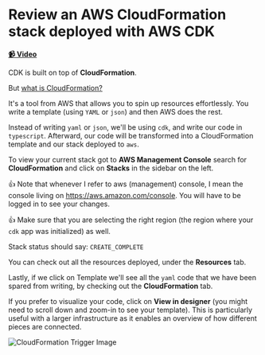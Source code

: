 # Review an AWS CloudFormation stack deployed with AWS CDK

**[📹 Video](https://egghead.io/lessons/aws-review-an-aws-cloudformation-stack-deployed-with-aws-cdk)**

<TimeStamp start="0:05" end="0:44">

CDK is built on top of **CloudFormation**.

But [what is CloudFormation?](https://docs.aws.amazon.com/AWSCloudFormation/latest/UserGuide/Welcome.html)

It's a tool from AWS that allows you to spin up resources effortlessly. You write a template (using `YAML` or `json`) and then AWS does the rest.

Instead of writing `yaml` or `json`, we'll be using `cdk`, and write our code in `typescript`. Afterward, our code will be transformed into a CloudFormation template and our stack deployed to `aws`.
                                 
 </TimeStamp>   
 
 <TimeStamp start="0:45" end="1:02">

To view your current stack got to **AWS Management Console** search for **CloudFormation** and click on **Stacks** in the sidebar on the left.

👍 Note that whenever I refer to aws (management) console, I mean the console living on https://aws.amazon.com/console. You will have to be logged in to see your changes.

👍 Make sure that you are selecting the right region (the region where your `cdk` app was initialized) as well.

Stack status should say: `CREATE_COMPLETE`
                            
You can check out all the resources deployed, under the **Resources** tab.
</TimeStamp>   

 <TimeStamp start="1:18" end="1:45">

Lastly,  if we click on Template we'll see all the `yaml` code that we have been spared from writing, by checking out the **CloudFormation** tab.
  

If you prefer to visualize your code, click on **View in designer** (you might need to scroll down and zoom-in to see your template). This is particularly useful with a larger infrastructure as it enables an overview of how different pieces are connected.
  
</TimeStamp>   
  

![CloudFormation Trigger Image](https://res.cloudinary.com/dg3gyk0gu/image/upload/v1591637696/transcript-images/03-review-an-aws-cloud-formation-stack-deployed-with-aws-cdk-trigger-image.png)
